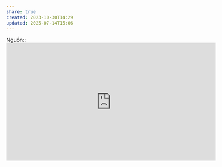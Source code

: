 ```yaml
---
share: true
created: 2023-10-30T14:29
updated: 2025-07-14T15:06
---
```

Nguồn:: <iframe width="560" height="315" src="https://www.youtube.com/embed/bOUhq46fd5g?si=n-IUAnU_HUnbdylk" title="YouTube video player" frameborder="0" allow="accelerometer; autoplay; clipboard-write; encrypted-media; gyroscope; picture-in-picture; web-share" referrerpolicy="strict-origin-when-cross-origin" allowfullscreen></iframe>